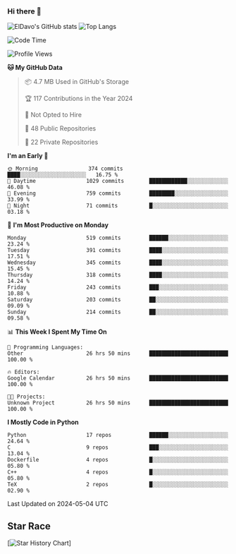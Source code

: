 ### Hi there 👋
![ElDavo's GitHub stats](https://github-readme-stats.vercel.app/api?username=ElDavoo&show_icons=true&theme=chartreuse-dark)
![Top Langs](https://github-readme-stats.vercel.app/api/top-langs/?username=ElDavoo&theme=chartreuse-dark&layout=compact)

<!--START_SECTION:waka-->
![Code Time](http://img.shields.io/badge/Code%20Time-1%2C288%20hrs%2047%20mins-blue)

![Profile Views](http://img.shields.io/badge/Profile%20Views-7-blue)

**🐱 My GitHub Data** 

> 📦 4.7 MB Used in GitHub's Storage 
 > 
> 🏆 117 Contributions in the Year 2024
 > 
> 🚫 Not Opted to Hire
 > 
> 📜 48 Public Repositories 
 > 
> 🔑 22 Private Repositories 
 > 
**I'm an Early 🐤** 

```text
🌞 Morning                374 commits         ████░░░░░░░░░░░░░░░░░░░░░   16.75 % 
🌆 Daytime                1029 commits        ████████████░░░░░░░░░░░░░   46.08 % 
🌃 Evening                759 commits         ████████░░░░░░░░░░░░░░░░░   33.99 % 
🌙 Night                  71 commits          █░░░░░░░░░░░░░░░░░░░░░░░░   03.18 % 
```
📅 **I'm Most Productive on Monday** 

```text
Monday                   519 commits         ██████░░░░░░░░░░░░░░░░░░░   23.24 % 
Tuesday                  391 commits         ████░░░░░░░░░░░░░░░░░░░░░   17.51 % 
Wednesday                345 commits         ████░░░░░░░░░░░░░░░░░░░░░   15.45 % 
Thursday                 318 commits         ████░░░░░░░░░░░░░░░░░░░░░   14.24 % 
Friday                   243 commits         ███░░░░░░░░░░░░░░░░░░░░░░   10.88 % 
Saturday                 203 commits         ██░░░░░░░░░░░░░░░░░░░░░░░   09.09 % 
Sunday                   214 commits         ██░░░░░░░░░░░░░░░░░░░░░░░   09.58 % 
```


📊 **This Week I Spent My Time On** 

```text
💬 Programming Languages: 
Other                    26 hrs 50 mins      █████████████████████████   100.00 % 

🔥 Editors: 
Google Calendar          26 hrs 50 mins      █████████████████████████   100.00 % 

🐱‍💻 Projects: 
Unknown Project          26 hrs 50 mins      █████████████████████████   100.00 % 
```

**I Mostly Code in Python** 

```text
Python                   17 repos            ██████░░░░░░░░░░░░░░░░░░░   24.64 % 
C                        9 repos             ███░░░░░░░░░░░░░░░░░░░░░░   13.04 % 
Dockerfile               4 repos             █░░░░░░░░░░░░░░░░░░░░░░░░   05.80 % 
C++                      4 repos             █░░░░░░░░░░░░░░░░░░░░░░░░   05.80 % 
TeX                      2 repos             █░░░░░░░░░░░░░░░░░░░░░░░░   02.90 % 
```




 Last Updated on 2024-05-04 UTC
<!--END_SECTION:waka-->

## Star Race

[![Star History Chart](https://api.star-history.com/svg?repos=ElDavoo/WhatsApp-Crypt14-Crypt15-Decrypter,ElDavoo/TuringOS,EliteAndroidApps/WhatsApp-Crypt12-Decrypter,KnugiHK/Whatsapp-Chat-Exporter&type=Date)]
